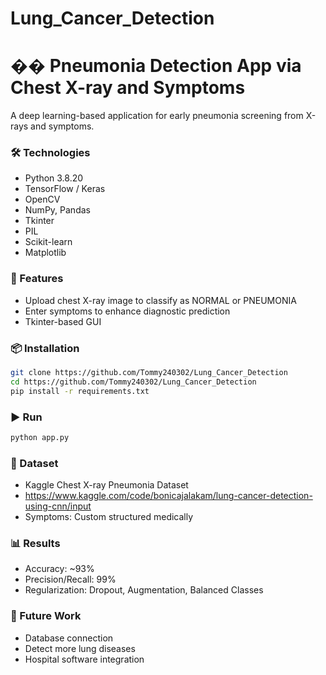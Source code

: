 # Lung_Cancer_Detection
# �� Pneumonia Detection App via Chest X-ray and Symptoms

A deep learning-based application for early pneumonia screening from X-rays and symptoms.

### 🛠️ Technologies
- Python 3.8.20
- TensorFlow / Keras
- OpenCV
- NumPy, Pandas
- Tkinter
- PIL
- Scikit-learn
- Matplotlib

### 🧠 Features
- Upload chest X-ray image to classify as NORMAL or PNEUMONIA
- Enter symptoms to enhance diagnostic prediction
- Tkinter-based GUI

### 📦 Installation
```bash
git clone https://github.com/Tommy240302/Lung_Cancer_Detection
cd https://github.com/Tommy240302/Lung_Cancer_Detection
pip install -r requirements.txt
```

### ▶️ Run
```bash
python app.py
```

### 🧪 Dataset
- Kaggle Chest X-ray Pneumonia Dataset
- https://www.kaggle.com/code/bonicajalakam/lung-cancer-detection-using-cnn/input
- Symptoms: Custom structured medically

### 📊 Results
- Accuracy: ~93%
- Precision/Recall: 99%
- Regularization: Dropout, Augmentation, Balanced Classes

### 📌 Future Work
- Database connection
- Detect more lung diseases
- Hospital software integration



